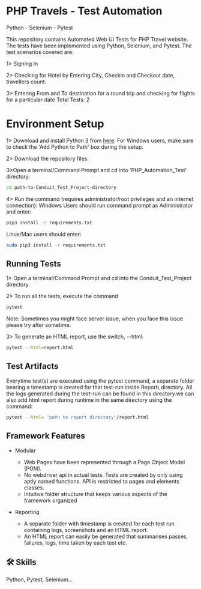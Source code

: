 
# PHP Travels - Test Automation

Python - Selenium - Pytest

This repository contains Automated Web UI Tests for PHP Travel website. The tests have been implemented using Python, Selenium, and Pytest. The test scenarios covered are:

1> Signing In 

2> Checking for Hotel by Entering City, Checkin and Checkout date, travellers count.

3> Entering From and To destination for a round trip and checking for flights for a particular date
Total Tests: 2

# Environment Setup

1> Download and install Python 3 from [here](https://www.python.org/downloads/). For Windows users, make sure to check the 'Add Python to Path' box during the setup.

2> Download the repository files.

3>Open a terminal/Command Prompt and cd into 'PHP_Automation_Test' directory:
```bash
cd path-to-Conduit_Test_Project-directory
```

4> Run the command (requires administrator/root privileges and an internet connection):
Windows Users should run command prompt as Administrator and enter:
``` bash
pip3 install -r requirements.txt
```
Linux/Mac users should enter:
```bash
sudo pip3 install -r requirements.txt
```
## Running Tests

1> Open a terminal/Command Prompt and cd into the Conduit_Test_Project directory.

2> To run all the tests, execute the command
```bash
pytest 
```
Note: Sometimes you might face server issue, when you face this issue please try after sometime.

3> To generate an HTML report, use the switch, --html:
```bash
pytest --html=report.html
```


## Test Artifacts

Everytime test(s) are executed using the pytest command, a separate folder bearing a timestamp is created for that test-run inside Report\ directory. All the logs generated during the test-run can be found in this directory.we can also add html report during runtime in the same directory using the command:
``` bash
pytest --html= 'path to report directory'/report.html
```

## Framework Features

* Modular

    * Web Pages have been represented through a Page Object Model (POM).
    * No webdriver api in actual tests. Tests are created by only using aptly named functions. API is restricted to pages and elements classes.
    * Intuitive folder structure that keeps various aspects of the framework organized

* Reporting

    * A separate folder with timestamp is created for each test run containing logs, screenshots and an HTML report.
    * An HTML report can easily be generated that summarises passes, failures, logs, time taken by each test etc.


## 🛠 Skills
Python, Pytest, Selenium...

